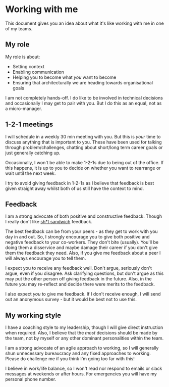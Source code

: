 # Working with me
This document gives you an idea about what it's like working with me in one of my teams.

## My role  
My role is about:
* Setting context
* Enabling communication
* Helping you to become what *you* want to become
* Ensuring that architecturally we are heading towards organisational goals 

I am not completely hands-off. I do like to be involved in technical decisions and occasionally I may get to pair with you. But I do this as an equal, not as a micro-manager.

## 1-2-1 meetings
I will schedule in a weekly 30 min meeting with you.  But this is *your* time to discuss anything that is important to you.  These have been used for talking through problem/challenges, chatting about short/long term career goals or just generally catching up.

Occasionally, I won't be able to make 1-2-1s due to being out of the office.  If this happens, it is up to you to decide on whether you want to rearrange or wait until the next week.

I try to avoid giving feedback in 1-2-1s as I believe that feedback is best given straight away whilst both of us still have the context to mind.

## Feedback
I am a strong advocate of both positive and constructive feedback.  Though I really don't like [sh*t sandwich](https://medium.com/@clavien/enough-of-the-shit-sandwich-how-to-do-feedback-better-985350eb958) feedback.  

The best feedback can be from your peers - as they get to work with you day in and out.  So, I strongly encourage you to give both positive and negative feedback to your co-workers.  They don't bite (usually).  You'll be doing them a disservice and maybe damage their career if you don't give them the feedback they need. Also, if you give me feedback about a peer I will always encourage you to tell them.

I expect you to receive any feedback well. Don't argue, seriously don't argue, even if you disagree.  Ask clarifying questions, but don't argue as this may put the other person off giving feedback in the future.  Also, in the future you may re-reflect and decide there were merits to the feedback.

I also expect *you* to give me feedback.  If I don't receive enough, I will send out an anonymous survey - but it would be best not to use this.

## My working style
I have a coaching style to my leadership, though I will give direct instruction when required.  Also, I believe that the _most_ decisions should be made by the team, not by myself or any other dominant personalities within the team. 

I am a strong advocate of an agile approach to working, so I will generally shun unnecessary bureaucracy and any fixed approaches to working.  Please do challenge me if you think I'm going too far with this!

I believe in work/life balance, so I won't read nor respond to emails or slack messages at weekends or after hours.  For emergencies you will have my personal phone number.
